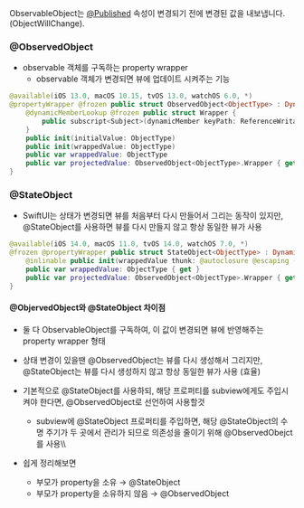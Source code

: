 ObservableObject는 [@Published](http://twitter.com/Published) 속성이 변경되기 전에 변경된 값을 내보냅니다.(ObjectWillChange).
### @ObservedObject

- observable 객체를 구독하는 property wrapper
	- observable 객체가 변경되면 뷰에 업데이트 시켜주는 기능

```swift
@available(iOS 13.0, macOS 10.15, tvOS 13.0, watchOS 6.0, *)
@propertyWrapper @frozen public struct ObservedObject<ObjectType> : DynamicProperty where ObjectType : ObservableObject {
    @dynamicMemberLookup @frozen public struct Wrapper {
        public subscript<Subject>(dynamicMember keyPath: ReferenceWritableKeyPath<ObjectType, Subject>) -> Binding<Subject> { get }
    }
    public init(initialValue: ObjectType)
    public init(wrappedValue: ObjectType)
    public var wrappedValue: ObjectType
    public var projectedValue: ObservedObject<ObjectType>.Wrapper { get }
}
```
### @StateObject

- SwiftUI는 상태가 변경되면 뷰를 처음부터 다시 만들어서 그리는 동작이 있지만, @StateObject를 사용하면 뷰를 다시 만들지 않고 항상 동일한 뷰가 사용

```swift
@available(iOS 14.0, macOS 11.0, tvOS 14.0, watchOS 7.0, *)
@frozen @propertyWrapper public struct StateObject<ObjectType> : DynamicProperty where ObjectType : ObservableObject {
    @inlinable public init(wrappedValue thunk: @autoclosure @escaping () -> ObjectType)
    public var wrappedValue: ObjectType { get }
    public var projectedValue: ObservedObject<ObjectType>.Wrapper { get }
}
```

#### @ObjervedObject와 @StateObject 차이점

- 둘 다 ObservableObject를 구독하여, 이 값이 변경되면 뷰에 반영해주는 property wrapper 형태
- 상태 변경이 있을땐 @ObservedObject는 뷰를 다시 생성해서 그리지만, @StateObject는 뷰를 다시 생성하지 않고 항상 동일한 뷰가 사용 (효율)
- 기본적으로 @StateObject를 사용하되, 해당 프로퍼티를 subview에게도 주입시켜야 한다면, @ObservedObject로 선언하여 사용할것
    - subview에 @StateObject 프로퍼티를 주입하면, 해당 @StateObject의 수명 주기가 두 곳에서 관리가 되므로 의존성을 줄이기 위해 @ObservedObejct를 사용\\\

- 쉽게 정리해보면
    - 부모가 property을 소유 → @StateObject 
    - 부모가 property을 소유하지 않음 → @ObservedObject